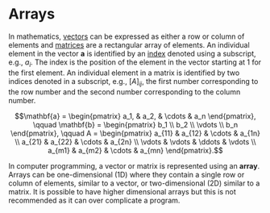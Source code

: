 # Arrays

In mathematics, <a href="https://jonshiach.github.io/LA-book/_pages/3.0_Vectors.html" target="_blank">vectors</a> can be expressed as either a row or column of elements and <a href="https://jonshiach.github.io/LA-book/_pages/1.0_Matrices.html" target="_blank">matrices</a> are a rectangular array of elements. An individual element in the vector $\mathbf{a}$ is identified by an <a href="https://jonshiach.github.io/LA-book/_pages/1.0_Matrices.html#indexing-a-matrix" target="_blank">index</a> denoted using a subscript, e.g., $a_i$. The index is the position of the element in the vector starting at 1 for the first element. An individual element in a matrix is identified by two indices denoted in a subscript, e.g., $[A]_{ij}$, the first number corresponding to the row number and the second number corresponding to the column number.

$$\mathbf{a}  = \begin{pmatrix} a_1, & a_2, & \cdots & a_n \end{pmatrix}, \qquad
  \mathbf{b}  = \begin{pmatrix} b_1 \\ b_2 \\ \vdots \\ b_n \end{pmatrix}, \qquad
  A           = \begin{pmatrix}
            a_{11} & a_{12} & \cdots & a_{1n} \\
            a_{21} & a_{22} & \cdots & a_{2n} \\
            \vdots & \vdots & \ddots & \vdots \\
            a_{m1} & a_{m2} & \cdots & a_{mn}
          \end{pmatrix}.$$

In computer programming, a vector or matrix is represented using an **array**. Arrays can be one-dimensional (1D) where they contain a single row or column of elements, similar to a vector, or two-dimensional (2D) similar to a matrix. It is possible to have higher dimensional arrays but this is not recommended as it can over complicate a program.
